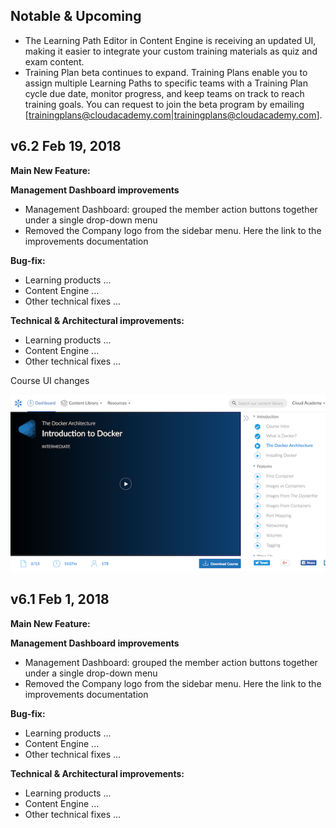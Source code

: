 [comment]: # (Changes that are planned)
## Notable & Upcoming

- The Learning Path Editor in Content Engine is receiving an updated UI, making it easier to integrate your custom training materials as quiz and exam content.
- Training Plan beta continues to expand. Training Plans enable you to assign multiple Learning Paths to specific teams with a Training Plan cycle due date, monitor progress, and keep teams on track to reach training goals. You can request to join the beta program by emailing [trainingplans@cloudacademy.com|trainingplans@cloudacademy.com].


[comment]: # (The changes for v6.2)
## v6.2 Feb 19, 2018

**Main New Feature:**

**Management Dashboard improvements**

- Management Dashboard: grouped the member action buttons together under a single drop-down menu
- Removed the Company logo from the sidebar menu.
Here the link to the improvements documentation


**Bug-fix:**

- Learning products ...
- Content Engine ...
- Other technical fixes ...


**Technical & Architectural improvements:**

- Learning products ...
- Content Engine ...
- Other technical fixes ...

Course UI changes

![course](https://raw.githubusercontent.com/cloudacademy/changelog/master/docs/images/course.png "Courses")


[comment]: # (The changes for v6.1)
## v6.1 Feb 1, 2018

**Main New Feature:**

**Management Dashboard improvements**

- Management Dashboard: grouped the member action buttons together under a single drop-down menu
- Removed the Company logo from the sidebar menu.
Here the link to the improvements documentation


**Bug-fix:**

- Learning products ...
- Content Engine ...
- Other technical fixes ...


**Technical & Architectural improvements:**

- Learning products ...
- Content Engine ...
- Other technical fixes ...



